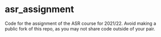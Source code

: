 # asr_assignment
Code for the assignment of the ASR course for 2021/22. Avoid making a public fork of this repo, as you may not share code outside of your pair.
